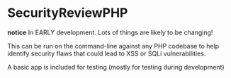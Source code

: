 SecurityReviewPHP
=================

**notice**
In EARLY development. Lots of things are likely to be changing! 


This can be run on the command-line against any PHP codebase to help identify
security flaws that could lead to XSS or SQLi vulnerabilities.

A basic app is included for testing (mostly for testing during development)


